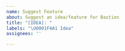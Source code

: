 ```yaml
---
name: Suggest Feature
about: Suggest an idea/feature for Bastion
title: "[IDEA]: "
labels: "\U0001F4A1 Idea"
assignees: ''

---
```


<!-- A clear and concise description of the idea you'd like to suggest. -->
